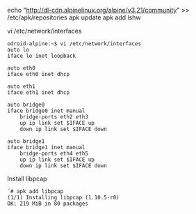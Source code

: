 

echo "http://dl-cdn.alpinelinux.org/alpine/v3.21/community" >> /etc/apk/repositories
apk update
apk add lshw


vi /etc/network/interfaces

```console
odroid-alpine:~$ vi /etc/network/interfaces
auto lo
iface lo inet loopback

auto eth0
iface eth0 inet dhcp

auto eth1
iface eth1 inet dhcp

auto bridge0
iface bridge0 inet manual
	bridge-ports eth2 eth3
	up ip link set $IFACE up
	down ip link set $IFACE down

auto bridge1
iface bridge1 inet manual
	bridge-ports eth4 eth5
	up ip link set $IFACE up
	down ip link set $IFACE down
```

Install libpcap
```console
´# apk add libpcap
(1/1) Installing libpcap (1.10.5-r0)
OK: 219 MiB in 80 packages
```

